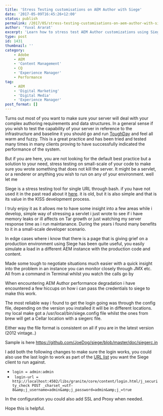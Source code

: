 ```yaml
---
title: 'Stress Testing customisations on AEM Author with Siege'
date: '2017-05-09T16:45:26+12:00'
status: publish
permalink: /2017/05/stress-testing-customisations-on-aem-author-with-siege
author: 'Yuval Ararat'
excerpt: 'Learn how to stress test AEM Author customizations using Siege tool to ensure performance and stability under load.'
type: post
id: 1431
thumbnail: ''
category:
    - Adobe
    - AEM
    - 'Content Management'
    - CQ
    - 'Experience Manager'
    - Performance
tag:
    - AEM
    - 'Digital Marketing'
    - 'Digital Media'
    - 'Experience Manager'
post_format: []
---
```

Turns out most of you want to make sure your server will deal with your complex authoring requirements and data structures. In a general sense if you wish to test the capability of your server in reference to the infrastructure and baseline it you should go and run [ToughDay](https://docs.adobe.com/docs/en/aem/6-3/develop/test/tough-day.html) and feel all warm and fuzzy. This is a great practice and has been tried and tested many times in many clients proving to have successfully indicated the performance of the system.

But if you are here, you are not looking for the default best practice but a solution to your need, stress testing on small-scale of your code to make sure you wrote something that does not kill the server. It might be a servlet, or a renderer or anything you wish to run on any of your environment. well let me

Siege is a stress testing tool for single URL through bash. if you have not used it in the past read about it [here](https://www.joedog.org/siege-home/). it is old, but it is also simple and that is its value in the KISS development process.

I truly enjoy it as it allows me to have some insight into a few areas while i develop, simple way of stressing a servlet i just wrote to see if i have memory leaks or ill affects on Tar growth or just watching my server response time as i run maintanance. During the years i found many benefits to it in a small-scale developer scenario.

In edge cases where i know that there is a page that is giving grief on a production environment using Siege has been quite useful, you easily simulate a load in a different AEM instance with the production code and content.

Made some tough to negotiate situations much easier with a quick insight into the problem in an instance you can monitor closely through JMX etc.  
All from a command in Terminal whilst you watch the calls go by

When encountering AEM Author performance degradation i have encountered a few hiccups on how i can pass the credentials to siege to make this work.

The most reliable way i found to get the login going was through the config file, depending on the version you installed it will be in different locations. my local make got a /usr/local/bin/siege.config file whilst the ones from brew will get a Cellar location with a siegerc file.

Either way the file format is consistent on all if you are in the latest version (2012 vintage..)

Sample is here https://github.com/JoeDog/siege/blob/master/doc/siegerc.in

I add both the following changes to make sure the login works, you could also use the last login to work as part of the [URL list](https://www.joedog.org/siege-manual/#a05) you want the Siege client to run against.

- ` login = admin:admin `
- ` login-url = http://localhost:4502/libs/granite/core/content/login.html/j_security_check POST _charset_=utf-8&amp;j_username=admin&amp;j_password=admin&amp;j_=true`

In the configuration you could also add SSL and Proxy when needed.

Hope this is helpful.

` `